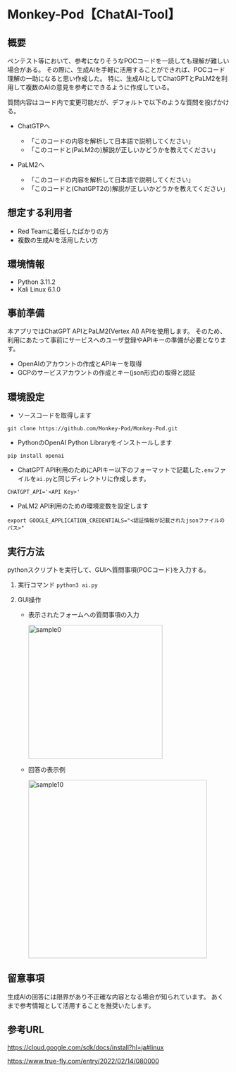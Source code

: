 # Monkey-Pod【ChatAI-Tool】

## 概要
ペンテスト等において、参考になりそうなPOCコードを一読しても理解が難しい場合がある。
その際に、生成AIを手軽に活用することができれば、POCコード理解の一助になると思い作成した。
特に、生成AIとしてChatGPTとPaLM2を利用して複数のAIの意見を参考にできるように作成している。

質問内容はコード内で変更可能だが、デフォルトで以下のような質問を投げかける。
- ChatGTPへ
  - 「このコードの内容を解析して日本語で説明してください」
  - 「このコードと(PaLM2の)解説が正しいかどうかを教えてください」

- PaLM2へ
  - 「このコードの内容を解析して日本語で説明してください」
  - 「このコードと(ChatGPT2の)解説が正しいかどうかを教えてください」

## 想定する利用者
- Red Teamに着任したばかりの方
- 複数の生成AIを活用したい方

## 環境情報
- Python 3.11.2
- Kali Linux 6.1.0

## 事前準備
本アプリではChatGPT APIとPaLM2(Vertex AI) APIを使用します。
そのため、利用にあたって事前にサービスへのユーザ登録やAPIキーの準備が必要となります。

- OpenAIのアカウントの作成とAPIキーを取得
- GCPのサービスアカウントの作成とキー(json形式)の取得と認証

## 環境設定
- ソースコードを取得します
  
`git clone https://github.com/Monkey-Pod/Monkey-Pod.git`

- PythonのOpenAI Python Libraryをインストールします
  
`pip install openai`

- ChatGPT API利用のためにAPIキー以下のフォーマットで記載した`.env`ファイルを`ai.py`と同じディレクトリに作成します。
  
`CHATGPT_API='<API Key>'`

- PaLM2 API利用のための環境変数を設定します
  
`export GOOGLE_APPLICATION_CREDENTIALS="<認証情報が記載されたjsonファイルのパス>"`


## 実行方法
pythonスクリプトを実行して、GUIへ質問事項(POCコード)を入力する。

1. 実行コマンド
`python3 ai.py`

2. GUI操作
   - 表示されたフォームへの質問事項の入力
     
     <img width="304" alt="sample0" src="https://github.com/Monkey-Pod/Monkey-Pod/assets/146823493/ed222794-832e-4f90-8ff0-85190972b4a7">
     
   - 回答の表示例
     
     <img width="405" alt="sample10" src="https://github.com/Monkey-Pod/Monkey-Pod/assets/146823493/90af6a4f-9c34-46c3-ab9d-5923d57d4d7e">


## 留意事項
生成AIの回答には限界があり不正確な内容となる場合が知られています。
あくまで参考情報として活用することを推奨いたします。

## 参考URL

https://cloud.google.com/sdk/docs/install?hl=ja#linux

https://www.true-fly.com/entry/2022/02/14/080000

